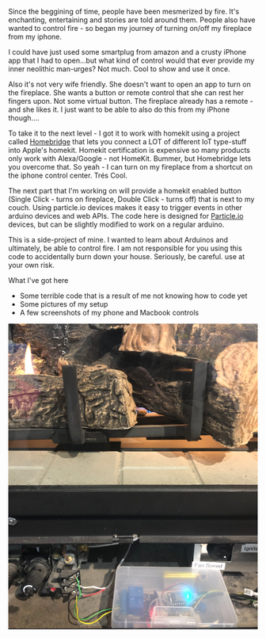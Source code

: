 Since the beggining of time, people have been mesmerized by fire.  It's enchanting, entertaining and stories are told around them.  People also have wanted to control fire - so began my journey of turning on/off my fireplace from my iphone.

I could have just used some smartplug from amazon and a crusty iPhone app that I had to open...but what kind of control would that ever provide my inner neolithic man-urges?  Not much.  Cool to show and use it once.  

Also it's not very wife friendly.  She doesn't want to open an app to turn on the fireplace.  She wants a button or remote control that she can rest her fingers upon.  Not some virtual button.  The fireplace already has a remote - and she likes it.  I just want to be able to also do this from my iPhone though....

To take it to the next level - I got it to work with homekit using a project called [Homebridge](https://github.com/nfarina/homebridge) that lets you connect a LOT of different IoT type-stuff into Apple's homekit.  Homekit certification is expensive so many products only work with Alexa/Google - not HomeKit.  Bummer, but Homebridge lets you overcome that.  So yeah - I can turn on my fireplace from a shortcut on the iphone control center.  Trés Cool. 

The next part that I'm working on will provide a homekit enabled button (Single Click - turns on fireplace, Double Click - turns off) that is next to my couch.  Using particle.io devices makes it easy to trigger events in other arduino devices and web APIs.  The code here is designed for [Particle.io](http://particle.io) devices, but can be slightly modified to work on a regular arduino.

This is a side-project of mine.  I wanted to learn about Arduinos and ultimately, be able to control fire.  I am not responsible for you using this code to accidentally burn down your house.  Seriously, be careful.  use at your own risk. 


What I've got here
- Some terrible code that is a result of me not knowing how to code yet
- Some pictures of my setup
- A few screenshots of my phone and Macbook controls

![Image of Fireplace Switch](https://github.com/aaronrothschild/fireplace_switch/blob/master/2019-01-07_13-18-23.png)
